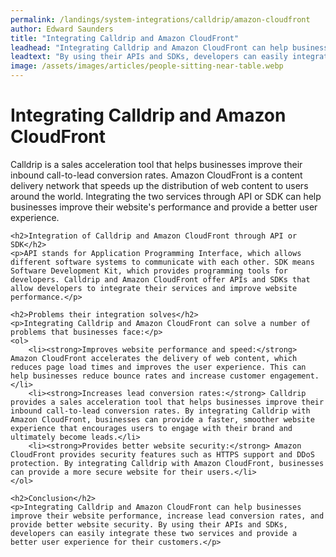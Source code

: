 ```yaml
---
permalink: /landings/system-integrations/calldrip/amazon-cloudfront
author: Edward Saunders
title: "Integrating Calldrip and Amazon CloudFront"
leadhead: "Integrating Calldrip and Amazon CloudFront can help businesses improve their website performance, increase lead conversion rates, and provide better website security"
leadtext: "By using their APIs and SDKs, developers can easily integrate these two services and provide a better user experience for their customers."
image: /assets/images/articles/people-sitting-near-table.webp
---
```

<div class="arttext">	<h1>Integrating Calldrip and Amazon CloudFront</h1>
	<p>Calldrip is a sales acceleration tool that helps businesses improve their inbound call-to-lead conversion rates. Amazon CloudFront is a content delivery network that speeds up the distribution of web content to users around the world. Integrating the two services through API or SDK can help businesses improve their website's performance and provide a better user experience.</p>

	<h2>Integration of Calldrip and Amazon CloudFront through API or SDK</h2>
	<p>API stands for Application Programming Interface, which allows different software systems to communicate with each other. SDK means Software Development Kit, which provides programming tools for developers. Calldrip and Amazon CloudFront offer APIs and SDKs that allow developers to integrate their services and improve website performance.</p>

	<h2>Problems their integration solves</h2>
	<p>Integrating Calldrip and Amazon CloudFront can solve a number of problems that businesses face:</p>
	<ol>
		<li><strong>Improves website performance and speed:</strong> Amazon CloudFront accelerates the delivery of web content, which reduces page load times and improves the user experience. This can help businesses reduce bounce rates and increase customer engagement.</li>
		<li><strong>Increases lead conversion rates:</strong> Calldrip provides a sales acceleration tool that helps businesses improve their inbound call-to-lead conversion rates. By integrating Calldrip with Amazon CloudFront, businesses can provide a faster, smoother website experience that encourages users to engage with their brand and ultimately become leads.</li>
		<li><strong>Provides better website security:</strong> Amazon CloudFront provides security features such as HTTPS support and DDoS protection. By integrating Calldrip with Amazon CloudFront, businesses can provide a more secure website for their users.</li>
	</ol>

	<h2>Conclusion</h2>
	<p>Integrating Calldrip and Amazon CloudFront can help businesses improve their website performance, increase lead conversion rates, and provide better website security. By using their APIs and SDKs, developers can easily integrate these two services and provide a better user experience for their customers.</p>
</div>